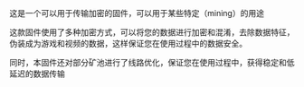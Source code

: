 这是一个可以用于传输加密的固件，可以用于某些特定（mining）的用途

这款固件使用了多种加密方式，可以将您的数据进行加密和混淆，去除数据特征，伪装成为游戏和视频的数据，这样保证您在使用过程中的数据安全。

同时，本固件还对部分矿池进行了线路优化，保证您在使用过程中，获得稳定和低延迟的数据传输
